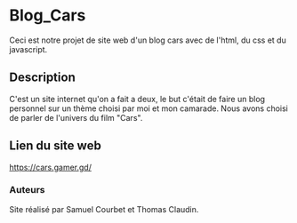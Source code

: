 # Blog_Cars
Ceci est notre projet de site web d'un blog cars avec de l'html, du css et du javascript.

## Description

C'est un site internet qu'on a fait a deux, le but c'était de faire un blog personnel sur un thème choisi par moi et mon camarade. Nous avons choisi de parler de l'univers du film "Cars".

## Lien du site web

https://cars.gamer.gd/

### Auteurs

Site réalisé par Samuel Courbet et Thomas Claudin.
